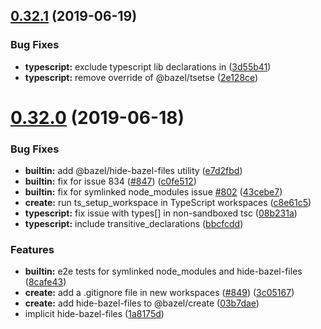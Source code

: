 ## [0.32.1](https://github.com/alexeagle/rules_nodejs/compare/0.32.0...0.32.1) (2019-06-19)


### Bug Fixes

* **typescript:** exclude typescript lib declarations in ([3d55b41](https://github.com/alexeagle/rules_nodejs/commit/3d55b41))
* **typescript:** remove override of @bazel/tsetse ([2e128ce](https://github.com/alexeagle/rules_nodejs/commit/2e128ce))



# [0.32.0](https://github.com/alexeagle/rules_nodejs/compare/0.31.1...0.32.0) (2019-06-18)


### Bug Fixes

* **builtin:** add @bazel/hide-bazel-files utility ([e7d2fbd](https://github.com/alexeagle/rules_nodejs/commit/e7d2fbd))
* **builtin:** fix for issue 834 ([#847](https://github.com/alexeagle/rules_nodejs/issues/847)) ([c0fe512](https://github.com/alexeagle/rules_nodejs/commit/c0fe512))
* **builtin:** fix for symlinked node_modules issue [#802](https://github.com/alexeagle/rules_nodejs/issues/802) ([43cebe7](https://github.com/alexeagle/rules_nodejs/commit/43cebe7))
* **create:** run ts_setup_workspace in TypeScript workspaces ([c8e61c5](https://github.com/alexeagle/rules_nodejs/commit/c8e61c5))
* **typescript:** fix issue with types[] in non-sandboxed tsc ([08b231a](https://github.com/alexeagle/rules_nodejs/commit/08b231a))
* **typescript:** include transitive_declarations ([bbcfcdd](https://github.com/alexeagle/rules_nodejs/commit/bbcfcdd))


### Features

* **builtin:** e2e tests for symlinked node_modules and hide-bazel-files ([8cafe43](https://github.com/alexeagle/rules_nodejs/commit/8cafe43))
* **create:** add a .gitignore file in new workspaces ([#849](https://github.com/alexeagle/rules_nodejs/issues/849)) ([3c05167](https://github.com/alexeagle/rules_nodejs/commit/3c05167))
* **create:** add hide-bazel-files to @bazel/create ([03b7dae](https://github.com/alexeagle/rules_nodejs/commit/03b7dae))
* implicit hide-bazel-files ([1a8175d](https://github.com/alexeagle/rules_nodejs/commit/1a8175d))



